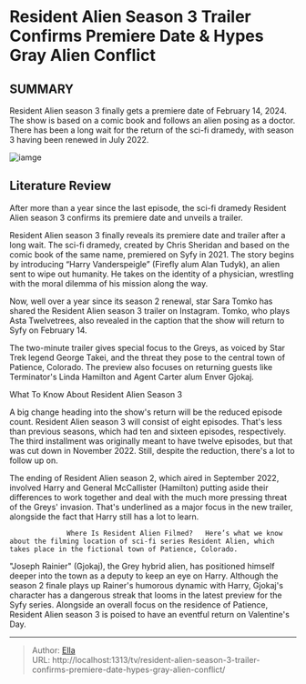 # Resident Alien Season 3 Trailer Confirms Premiere Date &amp; Hypes Gray Alien Conflict


## SUMMARY 



  Resident Alien season 3 finally gets a premiere date of February 14, 2024.   The show is based on a comic book and follows an alien posing as a doctor.   There has been a long wait for the return of the sci-fi dramedy, with season 3 having been renewed in July 2022.  

![iamge](https://static1.srcdn.com/wordpress/wp-content/uploads/2024/01/harry-talking-to-general-mccallister-in-resident-alien-season-3-trailer.jpg)

## Literature Review
After more than a year since the last episode, the sci-fi dramedy Resident Alien season 3 confirms its premiere date and unveils a trailer.




Resident Alien season 3 finally reveals its premiere date and trailer after a long wait. The sci-fi dramedy, created by Chris Sheridan and based on the comic book of the same name, premiered on Syfy in 2021. The story begins by introducing “Harry Vanderspeigle” (Firefly alum Alan Tudyk), an alien sent to wipe out humanity. He takes on the identity of a physician, wrestling with the moral dilemma of his mission along the way.




Now, well over a year since its season 2 renewal, star Sara Tomko has shared the Resident Alien  season 3 trailer on Instagram. Tomko, who plays Asta Twelvetrees, also revealed in the caption that the show will return to Syfy on February 14.


 

The two-minute trailer gives special focus to the Greys, as voiced by Star Trek legend George Takei, and the threat they pose to the central town of Patience, Colorado. The preview also focuses on returning guests like Terminator&#39;s Linda Hamilton and Agent Carter alum Enver Gjokaj.


 What To Know About Resident Alien Season 3 
          




A big change heading into the show&#39;s return will be the reduced episode count. Resident Alien season 3 will consist of eight episodes. That&#39;s less than previous seasons, which had ten and sixteen episodes, respectively. The third installment was originally meant to have twelve episodes, but that was cut down in November 2022. Still, despite the reduction, there&#39;s a lot to follow up on.

The ending of Resident Alien season 2, which aired in September 2022, involved Harry and General McCallister (Hamilton) putting aside their differences to work together and deal with the much more pressing threat of the Greys&#39; invasion. That&#39;s underlined as a major focus in the new trailer, alongside the fact that Harry still has a lot to learn.

                  Where Is Resident Alien Filmed?   Here’s what we know about the filming location of sci-fi series Resident Alien, which takes place in the fictional town of Patience, Colorado.    

&#34;Joseph Rainier&#34; (Gjokaj), the Grey hybrid alien, has positioned himself deeper into the town as a deputy to keep an eye on Harry. Although the season 2 finale plays up Rainer&#39;s humorous dynamic with Harry, Gjokaj&#39;s character has a dangerous streak that looms in the latest preview for the Syfy series. Alongside an overall focus on the residence of Patience, Resident Alien season 3 is poised to have an eventful return on Valentine&#39;s Day.






---

> Author: [Ella](https://instagram.hk.cn/)  
> URL: http://localhost:1313/tv/resident-alien-season-3-trailer-confirms-premiere-date-hypes-gray-alien-conflict/  

